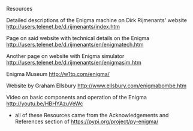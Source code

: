 Resources

Detailed descriptions of the Enigma machine on Dirk Rijmenants' website
http://users.telenet.be/d.rijmenants/index.htm

Page on said website with technical details on the Enigma
http://users.telenet.be/d.rijmenants/en/enigmatech.htm

Another page on website with Enigma simulator
http://users.telenet.be/d.rijmenants/en/enigmasim.htm

Enigma Museum
http://w1tp.com/enigma/

Website by Graham Ellsbury
http://www.ellsbury.com/enigmabombe.htm

Video on basic components and operation of the Enigma
http://youtu.be/HBHYAzuVeWc

* all of these Resources came from the Acknowledgements and References section of
https://pypi.org/project/py-enigma/
